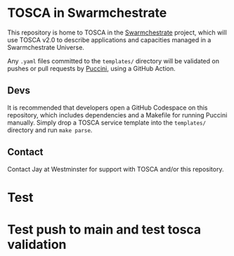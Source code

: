 # TOSCA in Swarmchestrate

This repository is home to TOSCA in the [Swarmchestrate](https://www.swarmchestrate.eu/) project, which will use TOSCA v2.0 to describe applications and capacities managed in a Swarmchestrate Universe.

Any `.yaml` files committed to the `templates/` directory will be validated on pushes or pull requests by [Puccini](https://github.com/tliron/puccini), using a GitHub Action.

## Devs

It is recommended that developers open a GitHub Codespace on this repository, which includes dependencies and a Makefile for running Puccini manually. Simply drop a TOSCA service template into the `templates/` directory and run `make parse`. 

## Contact

Contact Jay at Westminster for support with TOSCA and/or this repository.
# Test
# Test push to main and test tosca validation
